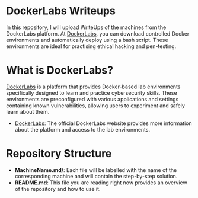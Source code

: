 # DockerLabs Writeups

In this repository, I will upload WriteUps of the machines from the DockerLabs platform. At [DockerLabs](https://dockerlabs.es), you can download controlled Docker environments and automatically deploy using a bash script. These environments are ideal for practising ethical hacking and pen-testing.

# What is DockerLabs?
[DockerLabs](https://dockerlabs.es) is a platform that provides Docker-based lab environments specifically designed to learn and practice cybersecurity skills. These environments are preconfigured with various applications and settings containing known vulnerabilities, allowing users to experiment and safely learn about them.

* [DockerLabs](https://dockerlabs.es): The official DockerLabs website provides more information about the platform and access to the lab environments.

# Repository Structure
* **MachineName.md/**: Each file will be labelled with the name of the corresponding machine and will contain the step-by-step solution.
* **README.md**: This file you are reading right now provides an overview of the repository and how to use it.
